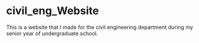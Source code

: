 # civil_eng_Website
This is a website that I made for the civil engineering department during my senior year of undergraduate school. 
